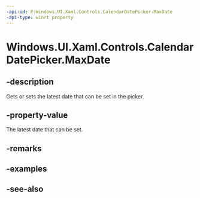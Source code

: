 ```yaml
---
-api-id: P:Windows.UI.Xaml.Controls.CalendarDatePicker.MaxDate
-api-type: winrt property
---
```


<!-- Property syntax
public Windows.Foundation.DateTime MaxDate { get;  set; }
-->

# Windows.UI.Xaml.Controls.CalendarDatePicker.MaxDate

## -description
Gets or sets the latest date that can be set in the picker.



## -property-value
The latest date that can be set.

## -remarks

## -examples

## -see-also
